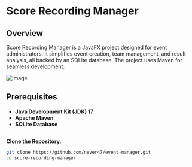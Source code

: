 # **Score Recording Manager**

## Overview
Score Recording Manager is a JavaFX project designed for event administrators. It simplifies event creation, team management, and result analysis, all backed by an SQLite database. The project uses Maven for seamless development.

![image](https://github.com/never47/event-manager/assets/120058681/8e7ada4d-490a-4b33-9464-a6820e51d820)



## Prerequisites
- **Java Development Kit (JDK) 17**
- **Apache Maven**
- **SQLite Database**

##
**Clone the Repository**:
   ```bash
   git clone https://github.com/never47/event-manager.git
   cd score-recording-manager
